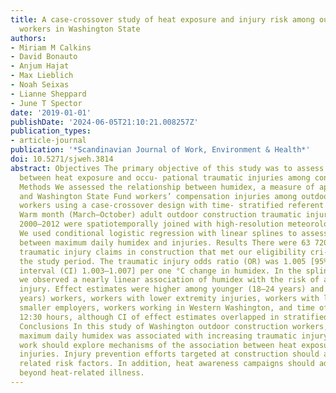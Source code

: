 ```yaml
---
title: A case-crossover study of heat exposure and injury risk among outdoor construction
  workers in Washington State
authors:
- Miriam M Calkins
- David Bonauto
- Anjum Hajat
- Max Lieblich
- Noah Seixas
- Lianne Sheppard
- June T Spector
date: '2019-01-01'
publishDate: '2024-06-05T21:10:21.008257Z'
publication_types:
- article-journal
publication: '*Scandinavian Journal of Work, Environment & Health*'
doi: 10.5271/sjweh.3814
abstract: Objectives The primary objective of this study was to assess the relationship
  between heat exposure and occu- pational traumatic injuries among construction workers.
  Methods We assessed the relationship between humidex, a measure of apparent temperature,
  and Washington State Fund workers’ compensation injuries among outdoor construction
  workers using a case-crossover design with time- stratified referent selection.
  Warm month (March–October) adult outdoor construction traumatic injury claims from
  2000–2012 were spatiotemporally joined with high-resolution meteorological data.
  We used conditional logistic regression with linear splines to assess the association
  between maximum daily humidex and injuries. Results There were 63 720 occupational
  traumatic injury claims in construction that met our eligibility cri- teria during
  the study period. The traumatic injury odds ratio (OR) was 1.005 [95% confidence
  interval (CI) 1.003–1.007] per one °C change in humidex. In the spline analyses,
  we observed a nearly linear association of humidex with the risk of a traumatic
  injury. Effect estimates were higher among younger (18–24 years) and older (>54
  years) workers, workers with lower extremity injuries, workers with less job experience,
  smaller employers, workers working in Western Washington, and time of injury before
  12:30 hours, although CI of effect estimates overlapped in stratified analysis categories.
  Conclusions In this study of Washington outdoor construction workers, increasing
  maximum daily humidex was associated with increasing traumatic injury risk. Further
  work should explore mechanisms of the association between heat exposure and traumatic
  injuries. Injury prevention efforts targeted at construction should address heat-
  related risk factors. In addition, heat awareness campaigns should address outcomes
  beyond heat-related illness.
---
```

